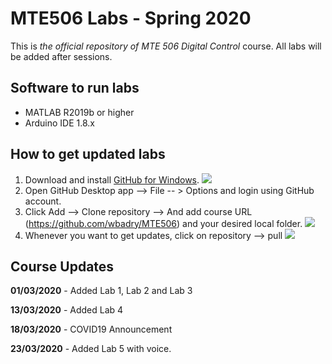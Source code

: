 # MTE506 Labs - Spring 2020

This is *the official repository of MTE 506 Digital Control* course. All labs will be added after sessions.

## Software to run labs

 - MATLAB R2019b or higher
 - Arduino IDE 1.8.x

## How to get updated labs

 1. Download and install [GitHub for Windows](https://desktop.github.com/).
 ![](https://github.com/wbadry/MTE405/blob/master/images/GitHub%20For%20Windows%20Desktop.png)
 2. Open GitHub Desktop app --> File -- > Options and login using GitHub account.
 3. Click Add --> Clone repository --> And add course URL (https://github.com/wbadry/MTE506) and your desired local folder.
 ![](https://github.com/wbadry/MTE405/blob/master/images/Clone%20Github.png)
4. Whenever you want to get updates, click on repository --> pull
![](https://github.com/wbadry/MTE405/blob/master/images/Pull%20update.png)


## Course Updates
**01/03/2020**	-	Added Lab 1, Lab 2 and Lab 3

**13/03/2020**	-	Added Lab 4

**18/03/2020**	-	COVID19 Announcement

**23/03/2020**	-	Added Lab 5 with voice.
